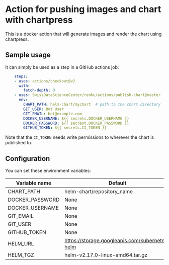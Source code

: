 # Action for pushing images and chart with chartpress

This is a docker action that will generate images and render the chart using chartpress.

## Sample usage

It can simply be used as a step in a GitHub actions job:

```yaml
    steps:
    - uses: actions/checkout@v2
      with:
        fetch-depth: 0
    - uses: SwissDataScienceCenter/renku/actions/publish-chart@master
      env:
        CHART_PATH: helm-chart/mychart  # path to the chart directory
        GIT_USER: Bot User
        GIT_EMAIL: bot@example.com
        DOCKER_USERNAME: ${{ secrets.DOCKER_USERNAME }}
        DOCKER_PASSWORD: ${{ secrest.DOCKER_PASSWORD }}
        GITHUB_TOKEN: ${{ secrets.CI_TOKEN }}
```

Note that the `CI_TOKEN` needs write permissions to wherever the chart is
published to.

## Configuration

You can set these environment variables:

| Variable name | Default | Required |
| --------------| --------| ---------|
| CHART_PATH    | helm-chart/repository_name | No |
| DOCKER_PASSWORD | None | Yes |
| DOCKER_USERNAME | None | Yes |
| GIT_EMAIL     | None | Yes |
| GIT_USER      | None | Yes |
| GITHUB_TOKEN  | None | Yes |
| HELM_URL      | https://storage.googleapis.com/kubernetes-helm | No |
| HELM_TGZ      | helm-v2.17.0-linux-amd64.tar.gz | No |
